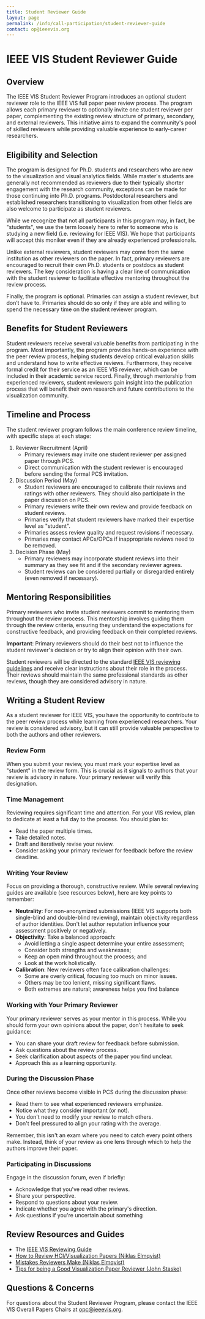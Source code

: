 ```yaml
---
title: Student Reviewer Guide
layout: page
permalink: /info/call-participation/student-reviewer-guide
contact: op@ieeevis.org
---
```


# IEEE VIS Student Reviewer Guide
## Overview
The IEEE VIS Student Reviewer Program introduces an optional student reviewer role to the IEEE VIS full paper peer review process. The program allows each primary reviewer to optionally invite one student reviewer per paper, complementing the existing review structure of primary, secondary, and external reviewers. This initiative aims to expand the community's pool of skilled reviewers while providing valuable experience to early-career researchers.
## Eligibility and Selection
The program is designed for Ph.D. students and researchers who are new to the visualization and visual analytics fields. While master's students are generally not recommended as reviewers due to their typically shorter engagement with the research community, exceptions can be made for those continuing into Ph.D. programs. Postdoctoral researchers and established researchers transitioning to visualization from other fields are also welcome to participate as student reviewers.

While we recognize that not all participants in this program may, in fact, be "students", we use the term loosely here to refer to someone who is studying a new field (i.e. reviewing for IEEE VIS). We hope that participants will accept this moniker even if they are already experienced professionals.

Unlike external reviewers, student reviewers may come from the same institution as other reviewers on the paper. In fact, primary reviewers are encouraged to recruit their own Ph.D. students or postdocs as student reviewers. The key consideration is having a clear line of communication with the student reviewer to facilitate effective mentoring throughout the review process.

Finally, the program is optional. Primaries can assign a student reviewer, but don’t have to. Primaries should do so only if they are able and willing to spend the necessary time on the student reviewer program.
## Benefits for Student Reviewers
Student reviewers receive several valuable benefits from participating in the program. Most importantly, the program provides hands-on experience with the peer review process, helping students develop critical evaluation skills and understand how to write effective reviews. Furthermore, they receive formal credit for their service as an IEEE VIS reviewer, which can be included in their academic service record. Finally, through mentorship from experienced reviewers, student reviewers gain insight into the publication process that will benefit their own research and future contributions to the visualization community.
## Timeline and Process
The student reviewer program follows the main conference review timeline, with specific steps at each stage:

1. Reviewer Recruitment (April)
    - Primary reviewers may invite one student reviewer per assigned paper through PCS.
    - Direct communication with the student reviewer is encouraged before sending the formal PCS invitation.
2. Discussion Period (May)
    - Student reviewers are encouraged to calibrate their reviews and ratings with other reviewers. They should also participate in the paper discussion on PCS.
    - Primary reviewers write their own review and provide feedback on student reviews.
    - Primaries verify that student reviewers have marked their expertise level as "student".
    - Primaries assess review quality and request revisions if necessary.
    - Primaries may contact APCs/OPCs if inappropriate reviews need to be removed.
3. Decision Phase (May)
    - Primary reviewers may incorporate student reviews into their summary as they see fit and if the secondary reviewer agrees.
    - Student reviews can be considered partially or disregarded entirely (even removed if necessary).

## Mentoring Responsibilities
Primary reviewers who invite student reviewers commit to mentoring them throughout the review process. This mentorship involves guiding them through the review criteria, ensuring they understand the expectations for constructive feedback, and providing feedback on their completed reviews.

**Important**: Primary reviewers should do their best not to influence the student reviewer's decision or try to align their opinion with their own.

Student reviewers will be directed to the standard [IEEE VIS reviewing guidelines](https://www.ieeevis.org/year/2025/info/call-participation/review-instructions) and receive clear instructions about their role in the process. Their reviews should maintain the same professional standards as other reviews, though they are considered advisory in nature.  

## Writing a Student Review
As a student reviewer for IEEE VIS, you have the opportunity to contribute to the peer review process while learning from experienced researchers. Your review is considered advisory, but it can still provide valuable perspective to both the authors and other reviewers.  

### Review Form
When you submit your review, you must mark your expertise level as "student" in the review form. This is crucial as it signals to authors that your review is advisory in nature. Your primary reviewer will verify this designation.  

### Time Management
Reviewing requires significant time and attention. For your VIS review, plan to dedicate at least a full day to the process. You should plan to:
- Read the paper multiple times.
- Take detailed notes.
- Draft and iteratively revise your review.
- Consider asking your primary reviewer for feedback before the review deadline.

### Writing Your Review
Focus on providing a thorough, constructive review. While several reviewing guides are available (see resources below), here are key points to remember:
- **Neutrality**: For non-anonymized submissions (IEEE VIS supports both single-blind and double-blind reviewing), maintain objectivity regardless of author identities. Don't let author reputation influence your assessment positively or negatively.
- **Objectivity**: Take a balanced approach:
    - Avoid letting a single aspect determine your entire assessment;
    - Consider both strengths and weaknesses;
    - Keep an open mind throughout the process; and
    - Look at the work holistically.
- **Calibration**: New reviewers often face calibration challenges:
    - Some are overly critical, focusing too much on minor issues.
    - Others may be too lenient, missing significant flaws.
    - Both extremes are natural; awareness helps you find balance

### Working with Your Primary Reviewer
Your primary reviewer serves as your mentor in this process. While you should form your own opinions about the paper, don't hesitate to seek guidance:
- You can share your draft review for feedback before submission.
- Ask questions about the review process.
- Seek clarification about aspects of the paper you find unclear.
- Approach this as a learning opportunity.

### During the Discussion Phase
Once other reviews become visible in PCS during the discussion phase:
- Read them to see what experienced reviewers emphasize.
- Notice what they consider important (or not).
- You don't need to modify your review to match others.
- Don't feel pressured to align your rating with the average.

Remember, this isn't an exam where you need to catch every point others make. Instead, think of your review as one lens through which to help the authors improve their paper. 

### Participating in Discussions
Engage in the discussion forum, even if briefly:
- Acknowledge that you've read other reviews.
- Share your perspective.
- Respond to questions about your review.
- Indicate whether you agree with the primary's direction.
- Ask questions if you're uncertain about something

## Review Resources and Guides
- The [IEEE VIS Reviewing Guide](https://ieeevis.org/year/2025/info/call-participation/review-instructions) 
- [How to Review HCI/Visualization Papers (Niklas Elmqvist)](https://niklaselmqvist.medium.com/how-to-review-hci-visualization-papers-7e51141c3868) 
- [Mistakes Reviewers Make (Niklas Elmqvist)](https://niklaselmqvist.medium.com/mistakes-reviewers-make-ce3a4c595aa2) 
- [Tips for being a Good Visualization Paper Reviewer (John Stasko)](https://jts3blog.wordpress.com/2016/12/23/tips-for-being-a-good-visualization-paper-reviewer/) 

## Questions & Concerns
For questions about the Student Reviewer Program, please contact the IEEE VIS Overall Papers Chairs at opc@ieeevis.org. 

